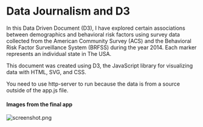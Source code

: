 # Data Journalism and D3

In this Data Driven Document (D3), I have explored certain associations between demographics and behavioral risk factors using survey data collected from the American Community Survey (ACS) and the Behavioral Risk Factor Surveillance System (BRFSS) during the year 2014. Each marker represents an individual state in The USA. 

This document was created using D3, the JavaScript library for visualizing data with HTML, SVG, and CSS.


You need to use http-server to run because the data is from a source outside of the app.js file.

#### Images from the final app
![screenshot.png](assets/images/screenshot.png)


